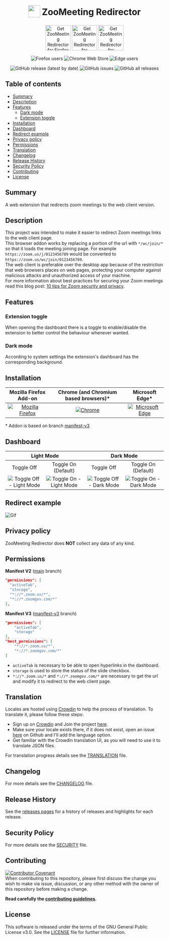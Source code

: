 <h1 align="center">
  <sub>
    <img src="https://raw.githubusercontent.com/EdoardoTosin/ZooMeeting-Redirector/main/src/icons/256x256.png" height="38" width="38">
  </sub>
  ZooMeeting Redirector
</h1>

<p align="center">
  <a href="https://addons.mozilla.org/firefox/addon/zoomeeting-redirector">
    <img src="https://blog.mozilla.org/addons/files/2020/04/get-the-addon-fx-apr-2020.svg" alt="Get ZooMeeting Redirector for Firefox" height=80px></a>
  <a href="https://chrome.google.com/webstore/detail/bfkjcjmaimcoidkipkgochffmlbfhbfj">
    <img src="https://storage.googleapis.com/chrome-gcs-uploader.appspot.com/image/WlD8wC6g8khYWPJUsQceQkhXSlv1/HRs9MPufa1J1h5glNhut.png" alt="Get ZooMeeting Redirector for Chromium" height=80px></a>
  <a href="https://microsoftedge.microsoft.com/addons/detail/kfpmepjfaolgcgabdmbpkfnicejbiggn">
    <img src="https://developer.microsoft.com/en-us/microsoft-store/badges/images/English_get-it-from-MS.png" alt="Get ZooMeeting Redirector for Microsoft Edge" height=80px></a>
</p>

<p align="center">
  <img alt="Firefox users" src="https://img.shields.io/amo/users/zoomeeting-redirector?label=Firefox%20Users&style=for-the-badge&logo=firefox"/>
  <img alt="Chrome Web Store" src="https://img.shields.io/chrome-web-store/users/bfkjcjmaimcoidkipkgochffmlbfhbfj?color=007ec6&label=Chrome%20Users&logo=google-chrome&style=for-the-badge">
  <img alt="Edge users" src="https://img.shields.io/badge/dynamic/json?label=Edge%20Users&style=for-the-badge&logo=microsoft-edge&query=activeInstallCount&url=https%3A%2F%2Fmicrosoftedge.microsoft.com%2Faddons%2Fgetproductdetailsbycrxid%2Fkfpmepjfaolgcgabdmbpkfnicejbiggn">
</p>
<p align="center">
  <img alt="GitHub release (latest by date)" src="https://img.shields.io/github/v/release/EdoardoTosin/ZooMeeting-Redirector?label=Latest%20Release&style=for-the-badge">
  <img alt="GitHub issues" src="https://img.shields.io/github/issues/EdoardoTosin/ZooMeeting-Redirector?style=for-the-badge"/>
  <img alt="GitHub all releases" src="https://img.shields.io/github/downloads/EdoardoTosin/ZooMeeting-Redirector/total?style=for-the-badge"/>
</p>

## Table of contents

* [Summary](#summary)
* [Description](#description)
* [Features](#features)
  * [Dark mode](#dark-mode)
  * [Extension toggle](#extension-toggle)
* [Installation](#installation)
* [Dashboard](#dashboard)
* [Redirect example](#redirect-example)
* [Privacy policy](#privacy-policy)
* [Permissions](#permissions)
* [Translation](#translation)
* [Changelog](#changelog)
* [Release History](#release-history)
* [Security Policy](#security-policy)
* [Contributing](#contributing)
* [License](#license)

## Summary

A web extension that redirects zoom meetings to the web client version.

## Description

This project was intended to make it easier to redirect Zoom meetings links to the web client page.  
This browser addon works by replacing a portion of the url with `*/wc/join/*` so that it loads the meeting joining page. For example `https://zoom.us/j/0123456789` would be converted to `https://zoom.us/wc/join/0123456789`.  
The web client is preferable over the desktop app because of the restriction that web browsers places on web pages, protecting your computer against malicious attacks and unauthorized access of your machine.  
For more information about best practices for securing your Zoom meetings read this blog post: [10 tips for Zoom security and privacy](https://www.kaspersky.com/blog/zoom-security-ten-tips/34729).

## Features

### Extension toggle

When opening the dashboard there is a toggle to enable/disable the extension to better control the behaviour whenever wanted.

### Dark mode

According to system settings the extension's dashboard has the corresponding background.

## Installation

<table>
    <thead align="center">
        <tr>
            <th>Mozilla Firefox Add-on</th>
            <th>Chrome (and Chromium based browsers)*</th>
            <th>Microsoft Edge*</th>
        </tr>
    </thead>
    <tbody align="center">
        <tr>
          <td><a href="https://addons.mozilla.org/firefox/addon/zoomeeting-redirector">
         <img alt="Mozilla Firefox" src="https://img.shields.io/amo/v/zoomeeting-redirector?label=firefox&logo=Firefox&style=for-the-badge"></a></td>
          <td><a href="https://chrome.google.com/webstore/detail/bfkjcjmaimcoidkipkgochffmlbfhbfj">
          <img alt="Chrome" src="https://img.shields.io/chrome-web-store/v/bfkjcjmaimcoidkipkgochffmlbfhbfj?label=chrome&logo=google-chrome&style=for-the-badge"></a></td>
          <td><a href="https://microsoftedge.microsoft.com/addons/detail/kfpmepjfaolgcgabdmbpkfnicejbiggn">
       <img alt="Microsoft Edge" src="https://img.shields.io/badge/dynamic/json?label=Edge%09%09&logo=microsoft-edge&style=for-the-badge&prefix=v&query=%24.version&url=https%3A%2F%2Fmicrosoftedge.microsoft.com%2Faddons%2Fgetproductdetailsbycrxid%2Fkfpmepjfaolgcgabdmbpkfnicejbiggn"></a></td>
        </tr>
    </tbody>
</table>

\* Addon is based on branch [manifest-v3](https://github.com/EdoardoTosin/ZooMeeting-Redirector/tree/manifest-v3)

## Dashboard

<table>
    <thead align="center">
        <tr>
            <th colspan=2>Light Mode</th>
            <th colspan=2>Dark Mode</th>
        </tr>
    </thead>
    <tbody align="center">
        <tr>
            <td>Toggle Off</td>
            <td>Toggle On<br>(Default)</td>
            <td>Toggle Off</td>
            <td>Toggle On<br>(Default)</td>
        </tr>
        <tr>
          <td><img alt="Toggle Off - Light Mode" src="https://raw.githubusercontent.com/EdoardoTosin/ZooMeeting-Redirector/main/assets/dashboard/off-light.png"></td>
          <td><img alt="Toggle On - Light Mode" src="https://raw.githubusercontent.com/EdoardoTosin/ZooMeeting-Redirector/main/assets/dashboard/on-light.png"></td>
          <td><img alt="Toggle Off - Dark Mode" src="https://raw.githubusercontent.com/EdoardoTosin/ZooMeeting-Redirector/main/assets/dashboard/off-dark.png"></td>
          <td><img alt="Toggle On - Dark Mode" src="https://raw.githubusercontent.com/EdoardoTosin/ZooMeeting-Redirector/main/assets/dashboard/on-dark.png"></td>
        </tr>
    </tbody>
</table>

## Redirect example

![Gif](https://raw.githubusercontent.com/EdoardoTosin/ZooMeeting-Redirector/main/assets/example/redirect_clip.gif)

## Privacy policy

ZooMeeting Redirector does **NOT** collect any data of any kind.

## Permissions

**Manifest V2** ([main](https://github.com/EdoardoTosin/ZooMeeting-Redirector/tree/main) branch)

``` json
"permissions": [
  "activeTab",
  "storage",
  "*://*.zoom.us/*",
  "*://*.zoomgov.com/*"
],
```

**Manifest V3** ([manifest-v3](https://github.com/EdoardoTosin/ZooMeeting-Redirector/tree/manifest-v3) branch)

``` json
"permissions": [
    "activeTab",
    "storage"
],
"host_permissions": [
    "*://*.zoom.us/*",
    "*://*.zoomgov.com/*"
]
```

- ``activeTab`` is necessary to be able to open hyperlinks in the dashboard.
- ``storage`` is used to store the status of the slide checkbox.  
- ``*://*.zoom.us/*`` and ``*://*.zoomgov.com/*`` are necessary to get the url and modify it to redirect to the web client page.

## Translation

Locales are hosted using [Crowdin](https://crowdin.com) to help the process of translation. To translate it, please follow these steps:
* Sign up on [Crowdin](https://accounts.crowdin.com/register) and Join the project [here](https://crowdin.com/project/zoomeeting-redirector).
* Make sure your locale exists there, if it does not exist, open an issue [here](https://github.com/EdoardoTosin/ZooMeeting-Redirector/issues) on Github and I'll add the language option.
* Get familiar with the Crowdin translation UI, as you will need to use it to translate JSON files.

For translation progress details see the [TRANSLATION](https://github.com/EdoardoTosin/ZooMeeting-Redirector/blob/main/TRANSLATION.md) file.

## Changelog

For more details see the [CHANGELOG](https://github.com/EdoardoTosin/ZooMeeting-Redirector/tree/main/CHANGELOG.md) file.

## Release History

See the [releases pages](https://github.com/EdoardoTosin/ZooMeeting-Redirector/releases) for a history of releases and highlights for each release.

## Security Policy

For more details see the [SECURITY](https://github.com/EdoardoTosin/ZooMeeting-Redirector/blob/main/SECURITY.md) file.

## Contributing

[![Contributor Covenant](https://img.shields.io/badge/Contributor%20Covenant-2.0-4baaaa.svg?style=for-the-badge)](https://github.com/EdoardoTosin/ZooMeeting-Redirector/tree/main/CODE_OF_CONDUCT.md)  
When contributing to this repository, please first discuss the change you wish to make via issue, discussion, or any other method with the owner of this repository before making a change.

**Read carefully the [contributing guidelines](https://github.com/EdoardoTosin/ZooMeeting-Redirector/tree/main/CONTRIBUTING.md).**

## License

This software is released under the terms of the GNU General Public License v3.0. See the [LICENSE](https://github.com/EdoardoTosin/ZooMeeting-Redirector/tree/main/LICENSE) file for further information.
